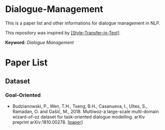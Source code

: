 # Dialogue-Management
This is a paper list and other informations for dialogue management in NLP.

This repository was inspired by [[Style-Transfer-in-Text]](https://github.com/fuzhenxin/Style-Transfer-in-Text).

**Keyword:** *Dialogue Management*

# Paper List

## Dataset

### Goal-Oriented

- Budzianowski, P., Wen, T.H., Tseng, B.H., Casanueva, I., Ultes, S., Ramadan, O. and Gašić, M., 2018. Multiwoz-a large-scale multi-domain wizard-of-oz dataset for task-oriented dialogue modelling. arXiv preprint arXiv:1810.00278. [[paper]](https://arxiv.org/abs/1810.00278)

